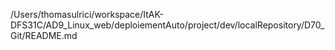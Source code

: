 /Users/thomasulrici/workspace/ItAK-DFS31C/AD9_Linux_web/deploiementAuto/project/dev/localRepository/D70_Git/README.md